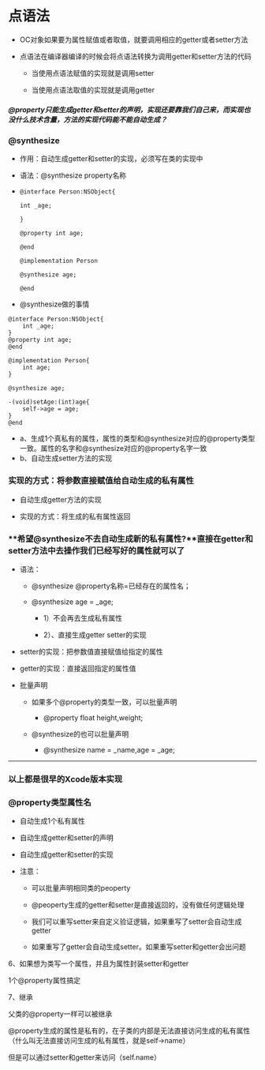 # 点语法

* OC对象如果要为属性赋值或者取值，就要调用相应的getter或者setter方法

* 点语法在编译器编译的时候会将点语法转换为调用getter和setter方法的代码

  * 当使用点语法赋值的实现就是调用setter

  * 当使用点语法取值的实现就是调用getter

##### @property只能生成getter和setter的声明，实现还要靠我们自己来，而实现也没什么技术含量，方法的实现代码能不能自动生成？

### @synthesize

* 作用：自动生成getter和setter的实现，必须写在类的实现中
* 语法：@synthesize property名称

* ```
  @interface Person:NSObject{

  int _age;

  }

  @property int age;

  @end

  @implementation Person

  @synthesize age;

  @end
  ```
* @synthesize做的事情

```
@interface Person:NSObject{
    int _age;
}
@property int age;
@end

@implementation Person{
    int age;
}

@synthesize age;

-(void)setAge:(int)age{
    self->age = age;
}
@end
```

* a、生成1个真私有的属性，属性的类型和@synthesize对应的@property类型一致。属性的名字和@synthesize对应的@property名字一致
* b、自动生成setter方法的实现

### 实现的方式：将参数直接赋值给自动生成的私有属性

* 自动生成getter方法的实现

* 实现的方式：将生成的私有属性返回

### **希望@synthesize不去自动生成新的私有属性?**直接在getter和setter方法中去操作我们已经写好的属性就可以了

* 语法：

  * @synthesize @property名称=已经存在的属性名；

  * @synthesize age = \_age;

    * 1）不会再去生成私有属性

    * 2）、直接生成getter setter的实现

* setter的实现：把参数值直接赋值给指定的属性

* getter的实现：直接返回指定的属性值

* 批量声明

  * 如果多个@property的类型一致，可以批量声明

    * @property float height,weight;

  * @synthesize的也可以批量声明

    * @synthesize name = \_name,age = \_age;

---

### 以上都是很早的Xcode版本实现

### @property类型属性名

* 自动生成1个私有属性

* 自动生成getter和setter的声明

* 自动生成getter和setter的实现

* 注意：

  * 可以批量声明相同类的peoperty

  * @peoperty生成的getter和setter是直接返回的，没有做任何逻辑处理

  * 我们可以重写setter来自定义验证逻辑，如果重写了setter会自动生成getter

  * 如果重写了getter会自动生成setter。如果重写setter和getter会出问题

6、如果想为类写一个属性，并且为属性封装setter和getter

1个@property属性搞定

7、继承

父类的@property一样可以被继承

@property生成的属性是私有的，在子类的内部是无法直接访问生成的私有属性（什么叫无法直接访问生成的私有属性，就是self-&gt;name）

但是可以通过setter和getter来访问（self.name）

